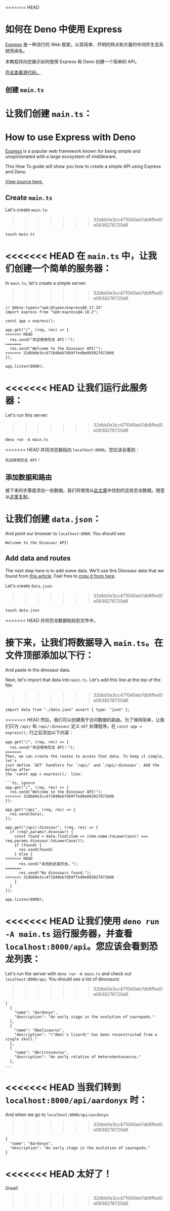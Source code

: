 <<<<<<< HEAD
# 如何在 Deno 中使用 Express

[Express](https://expressjs.com/) 是一种流行的 Web
框架，以其简单、开明的特点和大量的中间件生态系统而闻名。

本教程将向您展示如何使用 Express 和 Deno 创建一个简单的 API。

[在此查看源代码。](https://github.com/denoland/examples/tree/main/with-express)

## 创建 `main.ts`

让我们创建 `main.ts`：
=======
# How to use Express with Deno

[Express](https://expressjs.com/) is a popular web framework known for being
simple and unopinionated with a large ecosystem of middleware.

This How To guide will show you how to create a simple API using Express and
Deno.

[View source here.](https://github.com/denoland/examples/tree/main/with-express)

## Create `main.ts`

Let's create `main.ts`:
>>>>>>> 32dbb0e3cc471040eb7db9ffed0e0938276720d6

```
touch main.ts
```

<<<<<<< HEAD
在 `main.ts` 中，让我们创建一个简单的服务器：
=======
In `main.ts`, let's create a simple server:
>>>>>>> 32dbb0e3cc471040eb7db9ffed0e0938276720d6

```ts, ignore
// @deno-types="npm:@types/express@4.17.15"
import express from "npm:express@4.18.2";

const app = express();

app.get("/", (req, res) => {
<<<<<<< HEAD
  res.send("欢迎使用恐龙 API！");
=======
  res.send("Welcome to the Dinosaur API!");
>>>>>>> 32dbb0e3cc471040eb7db9ffed0e0938276720d6
});

app.listen(8000);
```

<<<<<<< HEAD
让我们运行此服务器：
=======
Let's run this server:
>>>>>>> 32dbb0e3cc471040eb7db9ffed0e0938276720d6

```
deno run -A main.ts
```

<<<<<<< HEAD
并将浏览器指向 `localhost:8000`。您应该会看到：

```
欢迎使用恐龙 API！
```

## 添加数据和路由

接下来的步骤是添加一些数据。我们将使用从[此文章](https://www.thoughtco.com/dinosaurs-a-to-z-1093748)中找到的这些恐龙数据。随意从[这里复制](https://github.com/denoland/examples/blob/main/with-express/data.json)。

让我们创建 `data.json`：
=======
And point our browser to `localhost:8000`. You should see:

```
Welcome to the Dinosaur API!
```

## Add data and routes

The next step here is to add some data. We'll use this Dinosaur data that we
found from [this article](https://www.thoughtco.com/dinosaurs-a-to-z-1093748).
Feel free to
[copy it from here](https://github.com/denoland/examples/blob/main/with-express/data.json).

Let's create `data.json`:
>>>>>>> 32dbb0e3cc471040eb7db9ffed0e0938276720d6

```
touch data.json
```

<<<<<<< HEAD
并将恐龙数据粘贴到文件中。

接下来，让我们将数据导入 `main.ts`。在文件顶部添加以下行：
=======
And paste in the dinosaur data.

Next, let's import that data into `main.ts`. Let's add this line at the top of
the file:
>>>>>>> 32dbb0e3cc471040eb7db9ffed0e0938276720d6

```ts, ignore
import data from "./data.json" assert { type: "json" };
```

<<<<<<< HEAD
然后，我们可以创建用于访问数据的路由。为了保持简单，让我们只为 `/api/` 和
`/api/:dinosaur` 定义 `GET` 处理程序。在 `const app = express();`
行之后添加以下内容：

```ts, ignore
app.get("/", (req, res) => {
  res.send("欢迎使用恐龙 API！");
=======
Then, we can create the routes to access that data. To keep it simple, let's
just define `GET` handlers for `/api/` and `/api/:dinosaur`. Add the below after
the `const app = express();` line:

```ts, ignore
app.get("/", (req, res) => {
  res.send("Welcome to the Dinosaur API!");
>>>>>>> 32dbb0e3cc471040eb7db9ffed0e0938276720d6
});

app.get("/api", (req, res) => {
  res.send(data);
});

app.get("/api/:dinosaur", (req, res) => {
  if (req?.params?.dinosaur) {
    const found = data.find(item => item.name.toLowerCase() === req.params.dinosaur.toLowerCase());
    if (found) {
      res.send(found)
    } else {
<<<<<<< HEAD
      res.send("未找到此类恐龙。");
=======
      res.send("No dinosaurs found.");
>>>>>>> 32dbb0e3cc471040eb7db9ffed0e0938276720d6
    }
  }
});

app.listen(8000);
```

<<<<<<< HEAD
让我们使用 `deno run -A main.ts` 运行服务器，并查看
`localhost:8000/api`。您应该会看到恐龙列表：
=======
Let's run the server with `deno run -A main.ts` and check out
`localhost:8000/api`. You should see a list of dinosaurs:
>>>>>>> 32dbb0e3cc471040eb7db9ffed0e0938276720d6

```json, ignore
[
  {
    "name": "Aardonyx",
    "description": "An early stage in the evolution of sauropods."
  },
  {
    "name": "Abelisaurus",
    "description": "\"Abel's lizard\" has been reconstructed from a single skull."
  },
  {
    "name": "Abrictosaurus",
    "description": "An early relative of Heterodontosaurus."
  },
...
```

<<<<<<< HEAD
当我们转到 `localhost:8000/api/aardonyx` 时：
=======
And when we go to `localhost:8000/api/aardonyx`:
>>>>>>> 32dbb0e3cc471040eb7db9ffed0e0938276720d6

```json, ignore
{
  "name": "Aardonyx",
  "description": "An early stage in the evolution of sauropods."
}
```

<<<<<<< HEAD
太好了！
=======
Great!
>>>>>>> 32dbb0e3cc471040eb7db9ffed0e0938276720d6
